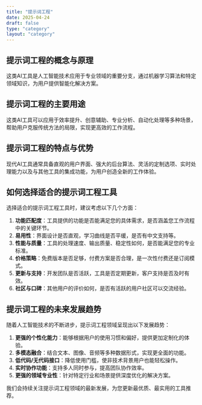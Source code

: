 ```yaml
---
title: "提示词工程"
date: 2025-04-24
draft: false
type: "category"
layout: "category"
---
```


## 提示词工程的概念与原理

这类AI工具是人工智能技术应用于专业领域的重要分支，通过机器学习算法和特定领域知识，为用户提供智能化解决方案。

## 提示词工程的主要用途

这类AI工具可以应用于效率提升、创意辅助、专业分析、自动化处理等多种场景，帮助用户克服传统方法的局限，实现更高效的工作流程。

## 提示词工程的特点与优势

现代AI工具通常具备直观的用户界面、强大的后台算法、灵活的定制选项、实时处理能力以及与其他工具的集成功能，为用户创造全新的工作体验。

## 如何选择适合的提示词工程工具

选择适合的提示词工程工具时，建议考虑以下几个方面：

1. **功能匹配度**：工具提供的功能是否能满足您的具体需求，是否涵盖您工作流程中的关键环节。
2. **易用性**：界面设计是否直观，学习曲线是否平缓，是否有中文支持等。
3. **性能与质量**：工具的处理速度、输出质量、稳定性如何，是否能满足您的专业标准。
4. **价格策略**：免费版本是否足够，付费方案是否合理，是一次性付费还是订阅模式。
5. **更新与支持**：开发团队是否活跃，工具是否定期更新，客户支持是否及时有效。
6. **社区与口碑**：其他用户的评价如何，是否有活跃的用户社区可以交流经验。

## 提示词工程的未来发展趋势

随着人工智能技术的不断进步，提示词工程领域呈现出以下发展趋势：

1. **更强的个性化能力**：能够根据用户的使用习惯和偏好，提供更加定制化的体验。
2. **多模态融合**：结合文本、图像、音频等多种数据形式，实现更全面的功能。
3. **低代码/无代码接口**：降低使用门槛，使非技术背景用户也能轻松操作。
4. **实时协作功能**：支持多人同时参与，提高团队协作效率。
5. **更强的领域专业性**：针对特定行业和场景提供深度优化的解决方案。

我们会持续关注提示词工程领域的最新发展，为您更新最优质、最实用的工具推荐。
